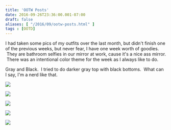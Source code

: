 ```yaml
---
title: 'OOTW Posts'
date: 2016-09-26T23:36:00.001-07:00
draft: false
aliases: [ "/2016/09/ootw-posts.html" ]
tags : [OOTD]
---
```


I had taken some pics of my outfits over the last month, but didn't finish one of the previous weeks, but never fear, I have one week worth of goodies.  They are bathroom selfies in our mirror at work, cause it's a nice ass mirror.  There was an intentional color theme for the week as I always like to do.  
  
Gray and Black.  I tried to do darker gray top with black bottoms.  What can I say, I'm a nerd like that.  
  

[![](https://1.bp.blogspot.com/-4v3oOjprAcE/V-oTOn5dNCI/AAAAAAAAAs8/TGZEv5j9DvIRZ2PvZw282uuQX2YjObBTwCLcB/s640/2016-09-19%2B08.27.28.jpg)](https://1.bp.blogspot.com/-4v3oOjprAcE/V-oTOn5dNCI/AAAAAAAAAs8/TGZEv5j9DvIRZ2PvZw282uuQX2YjObBTwCLcB/s1600/2016-09-19%2B08.27.28.jpg)

  

[![](https://1.bp.blogspot.com/--ZoTt63ZvdQ/V-oTOi1Ww3I/AAAAAAAAAs4/qUrson1KQW85IvJDtsZO947hf1Ui5KgowCLcB/s640/2016-09-20%2B09.52.28.jpg)](https://1.bp.blogspot.com/--ZoTt63ZvdQ/V-oTOi1Ww3I/AAAAAAAAAs4/qUrson1KQW85IvJDtsZO947hf1Ui5KgowCLcB/s1600/2016-09-20%2B09.52.28.jpg)

  

[![](https://1.bp.blogspot.com/-vYQ-ZjbkgQs/V-oTOgvtFRI/AAAAAAAAAs0/fzn7oM94r8s46vxNrGANr0QCglBC3HsiQCLcB/s640/2016-09-21%2B10.54.07.jpg)](https://1.bp.blogspot.com/-vYQ-ZjbkgQs/V-oTOgvtFRI/AAAAAAAAAs0/fzn7oM94r8s46vxNrGANr0QCglBC3HsiQCLcB/s1600/2016-09-21%2B10.54.07.jpg)

  

[![](https://2.bp.blogspot.com/-gPpypjcr2h0/V-oTPi69aeI/AAAAAAAAAtA/gVDIb7EWUaQFbQKXLJYhdL3zC9M-ZGyIQCLcB/s640/2016-09-22%2B09.45.57.jpg)](https://2.bp.blogspot.com/-gPpypjcr2h0/V-oTPi69aeI/AAAAAAAAAtA/gVDIb7EWUaQFbQKXLJYhdL3zC9M-ZGyIQCLcB/s1600/2016-09-22%2B09.45.57.jpg)

  

[![](https://2.bp.blogspot.com/-jadmNF55crw/V-oTP6OsLMI/AAAAAAAAAtE/FE6Y-2LbOT4bG1nG5mkfG2yuk5CaV4t4gCLcB/s640/2016-09-23%2B08.21.20.jpg)](https://2.bp.blogspot.com/-jadmNF55crw/V-oTP6OsLMI/AAAAAAAAAtE/FE6Y-2LbOT4bG1nG5mkfG2yuk5CaV4t4gCLcB/s1600/2016-09-23%2B08.21.20.jpg)